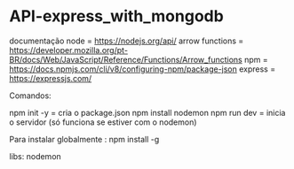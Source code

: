 # API-express_with_mongodb


documentação node = https://nodejs.org/api/
arrow functions = https://developer.mozilla.org/pt-BR/docs/Web/JavaScript/Reference/Functions/Arrow_functions
npm = https://docs.npmjs.com/cli/v8/configuring-npm/package-json
express = https://expressjs.com/

Comandos:

npm init -y = cria o package.json 
npm install nodemon 
npm run dev  = inicia o servidor (só funciona se estiver com o nodemon)


Para instalar globalmente :
npm install -g <nome do pacote>


libs:
nodemon
